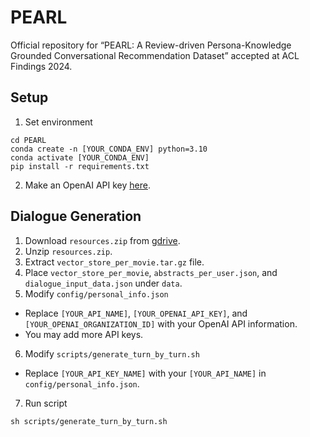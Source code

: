 # PEARL
Official repository for “PEARL: A Review-driven Persona-Knowledge Grounded Conversational Recommendation Dataset” accepted at ACL Findings 2024.

## Setup
1. Set environment
```
cd PEARL
conda create -n [YOUR_CONDA_ENV] python=3.10
conda activate [YOUR_CONDA_ENV]
pip install -r requirements.txt
```
2. Make an OpenAI API key [here](https://openai.com/).

## Dialogue Generation
1. Download `resources.zip` from [gdrive](https://drive.google.com/file/d/1-rKk7FCGMUtFLGTmUYEqvij6gw-S9sOh/view?usp=sharing).
2. Unzip `resources.zip`.
3. Extract `vector_store_per_movie.tar.gz` file.
4. Place `vector_store_per_movie`, `abstracts_per_user.json`, and `dialogue_input_data.json` under `data`.
5. Modify `config/personal_info.json`
- Replace `[YOUR_API_NAME]`, `[YOUR_OPENAI_API_KEY]`, and `[YOUR_OPENAI_ORGANIZATION_ID]` with your OpenAI API information.
- You may add more API keys.
6. Modify `scripts/generate_turn_by_turn.sh`
- Replace `[YOUR_API_KEY_NAME]` with your `[YOUR_API_NAME]` in `config/personal_info.json`.
7. Run script
```
sh scripts/generate_turn_by_turn.sh
```